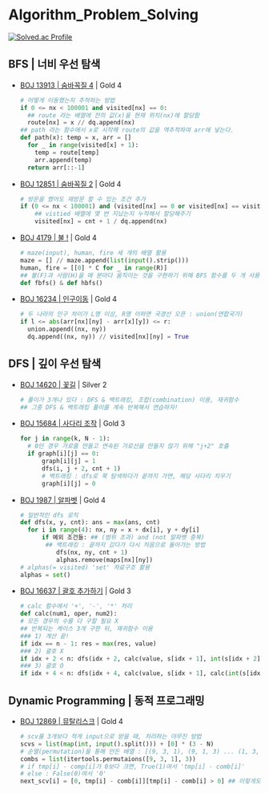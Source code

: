 # Algorithm_Problem_Solving

[![Solved.ac Profile](http://mazassumnida.wtf/api/v2/generate_badge?boj=ckh0601)](https://solved.ac/ckh0601/)

## BFS | 너비 우선 탐색
- [BOJ 13913 | 숨바꼭질 4](https://github.com/scottXchoo/Algorithm_Problem_Solving/blob/main/%EB%B0%B1%EC%A4%80/Gold/13913.%E2%80%85%EC%88%A8%EB%B0%94%EA%BC%AD%EC%A7%88%E2%80%854/%EC%88%A8%EB%B0%94%EA%BC%AD%EC%A7%88%E2%80%854.py) | Gold 4
  ```python
  # 어떻게 이동했는지 추적하는 방법
  if 0 <= nx < 100001 and visited[nx] == 0:
    ## route 라는 배열에 전의 값(x)을 현재 위치(nx)에 할당함
    route[nx] = x // dq.append(nx)
  ## path 라는 함수에서 x로 시작해 route의 값을 역추적하여 arr에 넣는다.
  def path(x): temp = x, arr = []
    for _ in range(visited[x] + 1):
      temp = route[temp]
      arr.append(temp)
    return arr[::-1]
  ```
- [BOJ 12851 | 숨바꼭질 2](https://github.com/scottXchoo/Algorithm_Problem_Solving/blob/main/%EB%B0%B1%EC%A4%80/Gold/12851.%E2%80%85%EC%88%A8%EB%B0%94%EA%BC%AD%EC%A7%88%E2%80%852/%EC%88%A8%EB%B0%94%EA%BC%AD%EC%A7%88%E2%80%852.py) | Gold 4
  ```python
  # 방문을 했어도 재방문 할 수 있는 조건 추가
  if (0 <= nx < 100001) and (visited[nx] == 0 or visited[nx] == visited[x] + 1):
      ## vistied 배열에 몇 번 지났는지 누적해서 할당해주기
      visited[nx] = cnt + 1 / dq.append(nx)
  ```
- [BOJ 4179 | 불 !](https://github.com/scottXchoo/Algorithm_Problem_Solving/tree/main/%EB%B0%B1%EC%A4%80/Gold/4179.%E2%80%85%EB%B6%88%EF%BC%81) | Gold 4
  ```python
  # maze(input), human, fire 세 개의 배열 활용
  maze = [] // maze.append(list(input().strip()))
  human, fire = [[0] * C for _ in range(R)]
  ## 불(F)과 사람(H)을 매 분마다 움직이는 것을 구현하기 위해 BFS 함수를 두 개 사용한다.
  def fbfs() & def hbfs()
  ```
- [BOJ 16234 | 인구이동](https://github.com/scottXchoo/Algorithm_Problem_Solving/blob/main/%EB%B0%B1%EC%A4%80/Gold/16234.%E2%80%85%EC%9D%B8%EA%B5%AC%E2%80%85%EC%9D%B4%EB%8F%99/%EC%9D%B8%EA%B5%AC%E2%80%85%EC%9D%B4%EB%8F%99.py) | Gold 4
  ```python
  # 두 나라의 인구 차이가 L명 이상, R명 이하면 국경선 오픈 : union(연합국가)
  if l <= abs(arr[nx][ny] - arr[x][y]) <= r:
    union.append((nx, ny))
    dq.append((nx, ny)) // visited[nx][ny] = True
  ```

## DFS | 깊이 우선 탐색
- [BOJ 14620 | 꽃길](https://github.com/scottXchoo/Algorithm_Problem_Solving/blob/main/%EB%B0%B1%EC%A4%80/Silver/14620.%E2%80%85%EA%BD%83%EA%B8%B8/%EA%BD%83%EA%B8%B8.py) | Silver 2
  ```python
  # 풀이가 3개나 있다 : DFS & 백트래킹, 조합(combination) 이용, 재귀함수
  ## 그중 DFS & 백트래킹 풀이를 계속 반복해서 연습하자!
  ```
- [BOJ 15684 | 사다리 조작](https://github.com/scottXchoo/Algorithm_Problem_Solving/blob/main/%EB%B0%B1%EC%A4%80/Gold/15684.%E2%80%85%EC%82%AC%EB%8B%A4%EB%A6%AC%E2%80%85%EC%A1%B0%EC%9E%91/%EC%82%AC%EB%8B%A4%EB%A6%AC%E2%80%85%EC%A1%B0%EC%9E%91.py) | Gold 3
  ```python
  for j in range(k, N - 1):
	# 0인 경우 가로줄 만들고 연속된 가로선을 만들지 않기 위해 "j+2" 호츌
	if graph[i][j] == 0:
		graph[i][j] = 1
		dfs(i, j + 2, cnt + 1)
		# 백트래킹 : dfs로 쭉 탐색하다가 끝까지 가면, 해당 사다리 치우기
		graph[i][j] = 0
  ```
- [BOJ 1987 | 알파벳](https://github.com/scottXchoo/Algorithm_Problem_Solving/blob/6af170653001965e699ab8be1d77da249c42a3d3/%EB%B0%B1%EC%A4%80/Gold/1987.%E2%80%85%EC%95%8C%ED%8C%8C%EB%B2%B3/%EC%95%8C%ED%8C%8C%EB%B2%B3.py) | Gold 4
  ```python
  # 일반적인 dfs 로직
  def dfs(x, y, cnt): ans = max(ans, cnt)
	for i in range(4): nx, ny = x + dx[i], y + dy[i]
		if 예외 조건들: ## (범위 초과) and (not 알파벳 중복)
		 ## 백트래킹 : 끝까지 갔다가 다시 처음으로 돌아가는 방법
			dfs(nx, ny, cnt + 1)
			alphas.remove(maps[nx][ny])
  # alphas(= visited) 'set' 자료구조 활용
  alphas = set()
  ```
- [BOJ 16637 | 괄호 추가하기](https://github.com/scottXchoo/Algorithm_Problem_Solving/blob/e1c04e7b5eb154ebff78467034e7deb7462d3932/%EB%B0%B1%EC%A4%80/Gold/16637.%E2%80%85%EA%B4%84%ED%98%B8%E2%80%85%EC%B6%94%EA%B0%80%ED%95%98%EA%B8%B0/%EA%B4%84%ED%98%B8%E2%80%85%EC%B6%94%EA%B0%80%ED%95%98%EA%B8%B0.py) | Gold 3
  ```python
  # calc 함수에서 '+', '-', '*' 처리
  def calc(num1, oper, num2):
  # 모든 경우의 수를 다 구할 필요 X
  ## 반복되는 케이스 3개 구한 뒤, 재귀함수 이용
  ### 1) 계산 끝!
  if idx == n - 1: res = max(res, value)
  ### 2) 괄호 X
  if idx + 2 < n: dfs(idx + 2, calc(value, s[idx + 1], int(s[idx + 2])))
  ### 3) 괄호 O
  if idx + 4 < n: dfs(idx + 4, calc(value, s[idx + 1], calc(int(s[idx + 2]), s[idx + 3], int(s[idx + 4]))))
  ```

## Dynamic Programming | 동적 프로그래밍
- [BOJ 12869 | 뮤탈리스크](https://github.com/scottXchoo/Algorithm_Problem_Solving/blob/main/%EB%B0%B1%EC%A4%80/Gold/12869.%E2%80%85%EB%AE%A4%ED%83%88%EB%A6%AC%EC%8A%A4%ED%81%AC/%EB%AE%A4%ED%83%88%EB%A6%AC%EC%8A%A4%ED%81%AC.py) | Gold 4
  ```python
  # scv를 3개보다 적게 input으로 받을 때, 처리하는 야무진 방법
  scvs = list(map(int, input().split())) + [0] * (3 - N)
  # 순열(permutation)을 통해 만든 배열 : [(9, 3, 1), (9, 1, 3) ... (1, 3, 9)]
  combs = list(itertools.permutaions([9, 3, 1], 3))
  # if tmp[i] - comp[i]가 0보다 크면, True(1)여서 'tmp[i] - comb[i]'
  # else : False(0)여서 '0'
  next_scv[i] = [0, tmp[i] - comb[i]][tmp[i] - comb[i] > 0] ## 이렇게도 쓰는구나!
  ```
